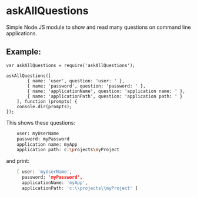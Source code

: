 # askAllQuestions
Simple Node.JS module to show and read many questions on command line applications.

## Example:
	var askAllQuestions = require('askAllQuestions');
	
    askAllQuestions([
            { name: 'user', question: 'user: ' },
            { name: 'password', question: 'password: ' },
            { name: 'applicationName', question: 'application name: ' },
            { name: 'applicationPath', question: 'application path: ' }
        ], function (prompts) {
        console.dir(prompts);
    });

This shows these questions:
```sh
	user: myUserName
	password: myPassword
	application name: myApp
	application path: c:\projects\myProject
```

and print:
```sh
	[ user: 'myUserName',
	  password: 'myPassword',
	  applicationName: 'myApp',
	  applicationPath: 'c:\\projects\\myProject' ]
```